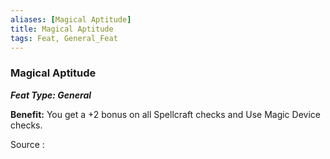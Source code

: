 ```yaml
---
aliases: [Magical Aptitude]
title: Magical Aptitude
tags: Feat, General_Feat
---
```

### Magical Aptitude 
***Feat Type: General***

**Benefit:** You get a +2 bonus on all Spellcraft checks and Use Magic
Device checks.


Source :